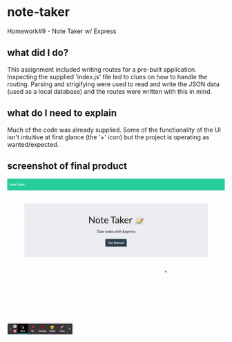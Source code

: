 # note-taker

Homework#9 - Note Taker w/ Express

## what did I do?

This assignment included writing routes for a pre-built application. Inspecting the supplied 'index.js' file led to clues on how to handle the routing. Parsing and strigifying were used to read and write the JSON data (used as a local database) and the routes were written with this in mind.

## what do I need to explain

Much of the code was already supplied. Some of the functionality of the UI isn't intuitive at first glance (the '+' icon) but the project is operating as wanted/expected.

## screenshot of final product

![NODE webpage titled “Note Taker” features an interface that allows note taking, saving, and deleting.](./assets/note-taker.gif)
